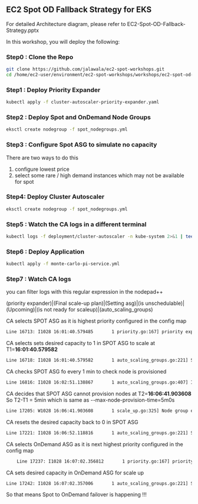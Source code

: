 ## EC2 Spot OD Fallback Strategy for EKS

For detailed Architecture diagram, please refer to EC2-Spot-OD-Fallback-Strategy.pptx

In this workshop, you will deploy the following:

### Step0 : Clone the Repo 
```bash
git clone https://github.com/jalawala/ec2-spot-workshops.git
cd /home/ec2-user/environment/ec2-spot-workshops/workshops/ec2-spot-od-failover strategies/eks
```

### Step1 : Deploy Priority Expander 
```bash
kubectl apply -f cluster-autoscaler-priority-expander.yaml
```

### Step2 : Deploy Spot and OnDemand Node Groups

```bash
eksctl create nodegroup -f spot_nodegroups.yml
```

### Step3 : Configure Spot ASG to simulate no capacity 
There are two ways to do this
1. configure lowest price
2. select some rare / high demand instances which may not be available for spot

### Step4: Deploy Cluster Autoscaler 
 
```bash
eksctl create nodegroup -f spot_nodegroups.yml
```

### Step5 : Watch the CA logs in a different terminal
 
```bash
kubectl logs -f deployment/cluster-autoscaler -n kube-system 2>&1 | tee spot_od.txt
```

### Step6 : Deploy Application
 
```bash
kubectl apply -f monte-carlo-pi-service.yml 
```
 
### Step7 : Watch CA logs 

you can filter logs with this regular expression in the nodepad++

(priority expander)|(Final scale-up plan)|(Setting asg)|(is unschedulable)|(Upcoming)|(is not ready for scaleup)|(auto_scaling_groups)

CA selects SPOT ASG as it is highest priority configured in the config map
```bash
Line 16713: I1028 16:01:40.579485       1 priority.go:167] priority expander: eksctl-eks-spot-demo-nodegroup-SPOT-NodeGroup-CTS7Q22CLVPT chosen as the highest available
```
 
CA selects sets desired capacity to 1 in SPOT ASG to scale at T1=**16:01:40.579582**
```bash
Line 16718: I1028 16:01:40.579582       1 auto_scaling_groups.go:221] Setting asg eksctl-eks-spot-demo-nodegroup-SPOT-NodeGroup-CTS7Q22CLVPT size to 1
```

CA checks SPOT ASG fo every 1 min to check node is provisioned
```bash
Line 16816: I1028 16:02:51.138867       1 auto_scaling_groups.go:407] Instance group eksctl-eks-spot-demo-nodegroup-SPOT-NodeGroup-CTS7Q22CLVPT has only 0 instances created while requested count is 1. Creating placeholder instance with ID i-placeholder-eksctl-eks-spot-demo-nodegroup-SPOT-NodeGroup-CTS7Q22CLVPT-0.
```


CA decides that SPOT ASG cannot provision nodes at T2=**16:06:41.903608**
So T2-T1 = 5min which is same as --max-node-provision-time=5m0s
```bash
Line 17205: W1028 16:06:41.903608       1 scale_up.go:325] Node group eksctl-eks-spot-demo-nodegroup-SPOT-NodeGroup-CTS7Q22CLVPT is not ready for scaleup - backoff
```


CA resets the desired capacity back to 0 in SPOT ASG
```bash
Line 17221: I1028 16:06:52.118816       1 auto_scaling_groups.go:221] Setting asg eksctl-eks-spot-demo-nodegroup-SPOT-NodeGroup-CTS7Q22CLVPT size to 0
```

CA selects OnDemand ASG as it is next highest priority configured in the config map
```bash
	Line 17237: I1028 16:07:02.356812       1 priority.go:167] priority expander: eksctl-eks-spot-demo-nodegroup-OnDemand-NodeGroup-1WBT5PP03OQ4J chosen as the highest available
```

CA sets desired capacity in OnDemand ASG for scale up
```bash
Line 17242: I1028 16:07:02.357006       1 auto_scaling_groups.go:221] Setting asg eksctl-eks-spot-demo-nodegroup-OnDemand-NodeGroup-1WBT5PP03OQ4J size to 2
```

So that means Spot to OnDemand failover is happening !!!
